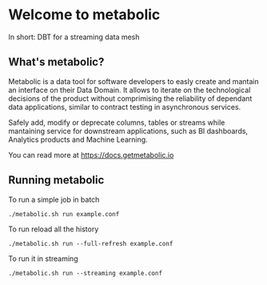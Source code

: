 # Welcome to metabolic

In short: DBT for a streaming data mesh

## What's metabolic?

Metabolic is a data tool for software developers to easly create and mantain an interface on their Data Domain. It allows to iterate on the technological decisions of the product without comprimising the reliability of dependant data applications, similar to contract testing in asynchronous services. 

Safely add, modify or deprecate columns, tables or streams while mantaining service for downstream applications, such as BI dashboards, Analytics products and Machine Learning.

You can read more at https://docs.getmetabolic.io

## Running metabolic

To run a simple job in batch
````
./metabolic.sh run example.conf
````

To run reload all the history
````
./metabolic.sh run --full-refresh example.conf
````

To run it in streaming
````
./metabolic.sh run --streaming example.conf
````
